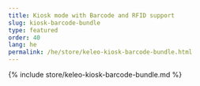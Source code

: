 ```yaml
---
title: Kiosk mode with Barcode and RFID support
slug: kiosk-barcode-bundle
type: featured
order: 40
lang: he
permalink: /he/store/keleo-kiosk-barcode-bundle.html
---
```


{% include store/keleo-kiosk-barcode-bundle.md %}
